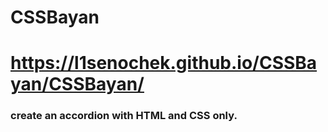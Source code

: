 # CSSBayan

# https://l1senochek.github.io/CSSBayan/CSSBayan/

### create an accordion with HTML and CSS only.